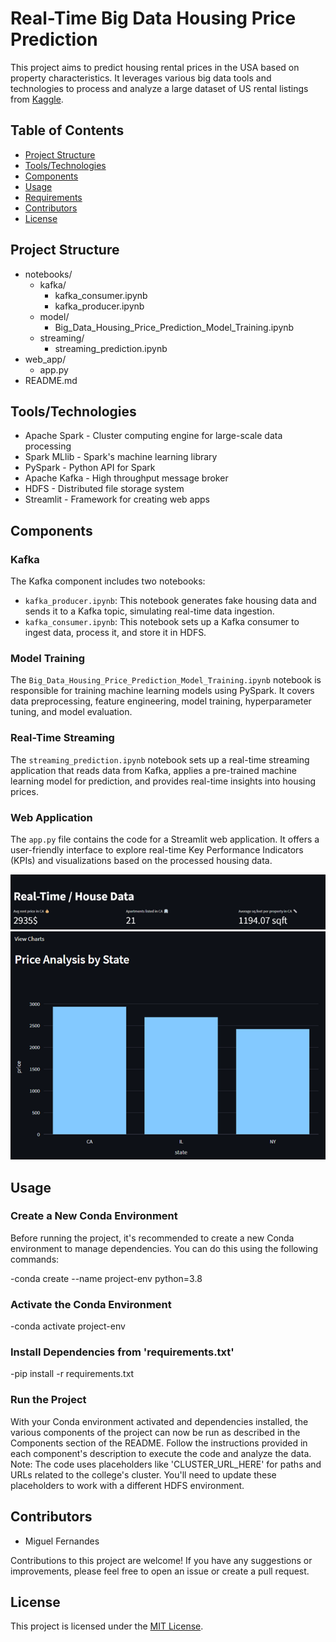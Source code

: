 # Real-Time Big Data Housing Price Prediction

This project aims to predict housing rental prices in the USA based on property characteristics. It leverages various big data tools and technologies to process and analyze a large dataset of US rental listings from [Kaggle](https://www.kaggle.com/datasets/austinreese/usa-housing-listings).

## Table of Contents
- [Project Structure](#project-structure)
- [Tools/Technologies](#tools/technologies)
- [Components](#components)
- [Usage](#usage)
- [Requirements](#requirements)
- [Contributors](#contributors)
- [License](#license)

## Project Structure

- notebooks/
  - kafka/
    - kafka_consumer.ipynb
    - kafka_producer.ipynb
  - model/
    - Big_Data_Housing_Price_Prediction_Model_Training.ipynb
  - streaming/
    - streaming_prediction.ipynb
- web_app/
  - app.py
- README.md

## Tools/Technologies

- Apache Spark - Cluster computing engine for large-scale data processing
- Spark MLlib - Spark's machine learning library
- PySpark - Python API for Spark
- Apache Kafka - High throughput message broker
- HDFS - Distributed file storage system
- Streamlit - Framework for creating web apps

## Components

### Kafka

The Kafka component includes two notebooks:
- `kafka_producer.ipynb`: This notebook generates fake housing data and sends it to a Kafka topic, simulating real-time data ingestion.
- `kafka_consumer.ipynb`: This notebook sets up a Kafka consumer to ingest data, process it, and store it in HDFS.


### Model Training

The `Big_Data_Housing_Price_Prediction_Model_Training.ipynb` notebook is responsible for training machine learning models using PySpark. It covers data preprocessing, feature engineering, model training, hyperparameter tuning, and model evaluation.

### Real-Time Streaming

The `streaming_prediction.ipynb` notebook sets up a real-time streaming application that reads data from Kafka, applies a pre-trained machine learning model for prediction, and provides real-time insights into housing prices.

### Web Application

The `app.py` file contains the code for a Streamlit web application. It offers a user-friendly interface to explore real-time Key Performance Indicators (KPIs) and visualizations based on the processed housing data.

![Example of different metrics shown in the web app](./img/img1.png)
![Example of different metrics shown in the web app](./img/img2.png)

## Usage

### Create a New Conda Environment

Before running the project, it's recommended to create a new Conda environment to manage dependencies. You can do this using the following commands:

-conda create --name project-env python=3.8

### Activate the Conda Environment

-conda activate project-env

### Install Dependencies from 'requirements.txt'

-pip install -r requirements.txt

### Run the Project 

With your Conda environment activated and dependencies installed, the various components of the project can now be run as described in the Components section of the README. Follow the instructions provided in each component's description to execute the code and analyze the data.
Note: The code uses placeholders like 'CLUSTER_URL_HERE' for paths and URLs related to the college's cluster. You'll need to update these placeholders to work with a different HDFS environment.

## Contributors

- Miguel Fernandes

Contributions to this project are welcome! If you have any suggestions or improvements, please feel free to open an issue or create a pull request.

## License

This project is licensed under the [MIT License](LICENSE).


